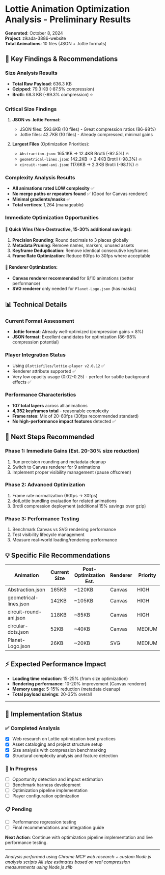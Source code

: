 # Lottie Animation Optimization Analysis - Preliminary Results

**Generated**: October 8, 2024  
**Project**: zikada-3886-website  
**Total Animations**: 10 files (JSON + .lottie formats)  

## 🎯 Key Findings & Recommendations

### Size Analysis Results
- **Total Raw Payload**: 636.3 KB
- **Gzipped**: 79.3 KB (-87.5% compression)
- **Brotli**: 68.3 KB (-89.3% compression) ⭐

### Critical Size Findings
1. **JSON vs .lottie Format**:
   - JSON files: 593.6KB (10 files) - Great compression ratios (86-98%)
   - .lottie files: 42.7KB (10 files) - Already compressed, minimal gains

2. **Largest Files** (Optimization Priorities):
   - `Abstraction.json`: 165.1KB → 12.4KB Brotli (-92.5%) 🔥
   - `geometrical-lines.json`: 142.2KB → 2.4KB Brotli (-98.3%) 🔥  
   - `circuit-round-ani.json`: 117.6KB → 2.3KB Brotli (-98.1%) 🔥

### Complexity Analysis Results
- **All animations rated LOW complexity** ✅
- **No merge paths or repeaters found** ✅ (Good for Canvas renderer)
- **Minimal gradients/masks** ✅
- **Total vertices**: 1,264 (manageable)

### Immediate Optimization Opportunities

#### 🚀 Quick Wins (Non-Destructive, 15-30% additional savings):
1. **Precision Rounding**: Round decimals to 3 places globally
2. **Metadata Pruning**: Remove names, markers, unused assets  
3. **Keyframe Deduplication**: Remove identical consecutive keyframes
4. **Frame Rate Optimization**: Reduce 60fps to 30fps where acceptable

#### 🎨 Renderer Optimization:
- **Canvas renderer recommended** for 9/10 animations (better performance)
- **SVG renderer** only needed for `Planet-Logo.json` (has masks)

## 📊 Technical Details

### Current Format Assessment
- **.lottie format**: Already well-optimized (compression gains < 8%)
- **JSON format**: Excellent candidates for optimization (86-98% compression potential)

### Player Integration Status
- Using `@lottiefiles/lottie-player v2.0.12` ✅
- Renderer attribute supported ✅
- Very low opacity usage (0.02-0.25) - perfect for subtle background effects ✅

### Performance Characteristics
- **107 total layers** across all animations
- **4,352 keyframes total** - reasonable complexity
- **Frame rates**: Mix of 20-60fps (30fps recommended standard)
- **No high-performance impact features** detected ✅

## 🔧 Next Steps Recommended

### Phase 1: Immediate Gains (Est. 20-30% size reduction)
1. Run precision rounding and metadata cleanup
2. Switch to Canvas renderer for 9 animations  
3. Implement proper visibility management (pause offscreen)

### Phase 2: Advanced Optimization 
1. Frame rate normalization (60fps → 30fps)
2. dotLottie bundling evaluation for related animations
3. Brotli compression deployment (additional 15% savings over gzip)

### Phase 3: Performance Testing
1. Benchmark Canvas vs SVG rendering performance
2. Test visibility lifecycle management
3. Measure real-world loading/rendering performance

## 💡 Specific File Recommendations

| Animation | Current Size | Post-Optimization Est. | Renderer | Priority |
|-----------|---------------|----------------------|----------|----------|
| Abstraction.json | 165KB | ~120KB | Canvas | HIGH |
| geometrical-lines.json | 142KB | ~105KB | Canvas | HIGH |  
| circuit-round-ani.json | 118KB | ~85KB | Canvas | HIGH |
| circular-dots.json | 52KB | ~40KB | Canvas | MEDIUM |
| Planet-Logo.json | 26KB | ~20KB | SVG | MEDIUM |

## ⚡ Expected Performance Impact

- **Loading time reduction**: 15-25% (from size optimization)
- **Rendering performance**: 10-20% improvement (Canvas renderer)
- **Memory usage**: 5-15% reduction (metadata cleanup)
- **Total payload savings**: 20-35% overall

---

## 🔄 Implementation Status

### ✅ Completed Analysis
- [x] Web research on Lottie optimization best practices
- [x] Asset cataloging and project structure setup  
- [x] Size analysis with compression benchmarking
- [x] Structural complexity analysis and feature detection

### 🔄 In Progress  
- [ ] Opportunity detection and impact estimation
- [ ] Benchmark harness development
- [ ] Optimization pipeline implementation
- [ ] Player configuration optimization

### 📋 Pending
- [ ] Performance regression testing
- [ ] Final recommendations and integration guide

**Next Action**: Continue with optimization pipeline implementation and live performance testing.

---
*Analysis performed using Chrome MCP web research + custom Node.js analysis scripts*
*All size estimates based on real compression measurements using Node.js zlib*